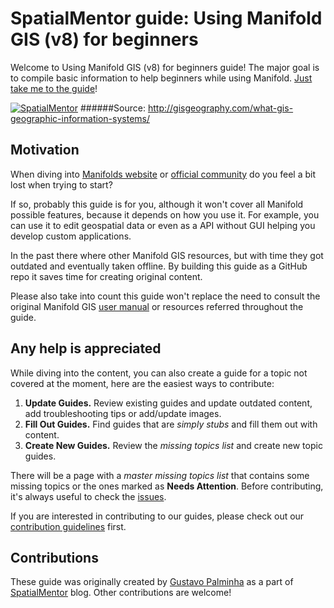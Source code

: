 
# **SpatialMentor guide: Using Manifold GIS (v8) for beginners**

Welcome to Using Manifold GIS (v8) for beginners guide! The major goal is to compile basic information to help beginners while using Manifold. [Just take me to the guide](https://github.com/Spatialmentor/wiki/Using-Manifold-GIS-for-beginners/wiki#getting-started)!

[![SpatialMentor](http://i.imgur.com/WjSqk4Q.png)](http://www.spatialmentor.com)
######Source: http://gisgeography.com/what-gis-geographic-information-systems/

## Motivation

When diving into <a href="http://www.manifold.net/" target="_blank">Manifolds website</a> or <a href="http://www.georeference.org/" target="_blank">official community</a> do you feel a bit lost when trying to start?

If so, probably this guide is for you, although it won't cover all Manifold possible features, because it depends on how you use it. For example, you can use it to edit geospatial data or even as a API without GUI helping you develop custom applications.

In the past there where other Manifold GIS resources, but with time they got outdated and eventually taken offline. By building this guide as a GitHub repo it saves time for creating original content. 

Please also take into count this guide won't replace the need to consult the original Manifold GIS <a href="http://www.georeference.org/doc/manifold.htm" target="_blank">user manual</a> or resources referred throughout the guide.

## Any help is appreciated

While diving into the content, you can also create a guide for a topic not covered at the moment, here are the easiest ways to contribute:

1. **Update Guides.** Review existing guides and update outdated content, add troubleshooting tips or add/update images.
2. **Fill Out Guides.** Find guides that are *simply stubs* and fill them out with content.
3. **Create New Guides.** Review the *missing topics list* and create new topic guides.

There will be a page with a *master missing topics list* that contains some missing topics or the ones marked as **Needs Attention**. Before contributing, it's always useful to check the [issues](https://github.com/Spatialmentor/Using-Manifold-GIS-for-beginners/issues).

If you are interested in contributing to our guides, please check out our [contribution guidelines](https://github.com/Spatialmentor/Using-Manifold-GIS-for-beginners/wiki/Contributing-Guidelines) first.

## Contributions

These guide was originally created by [Gustavo Palminha](http://github.com/gustavopalminha) as a part of [SpatialMentor](http://www.spatialmentor.com) blog.
Other contributions are welcome!




